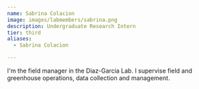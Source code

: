 ```yaml
---
name: Sabrina Colacion
image: images/labmembers/sabrina.png
description: Undergraduate Research Intern
tier: third
aliases:
  - Sabrina Colacion

---
```


I'm the field manager in the Diaz-Garcia Lab. I supervise field and greenhouse operations, data collection and management.
